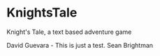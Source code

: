 KnightsTale
===========

Knight's Tale, a text based adventure game

David Guevara - This is just a test.
Sean Brightman